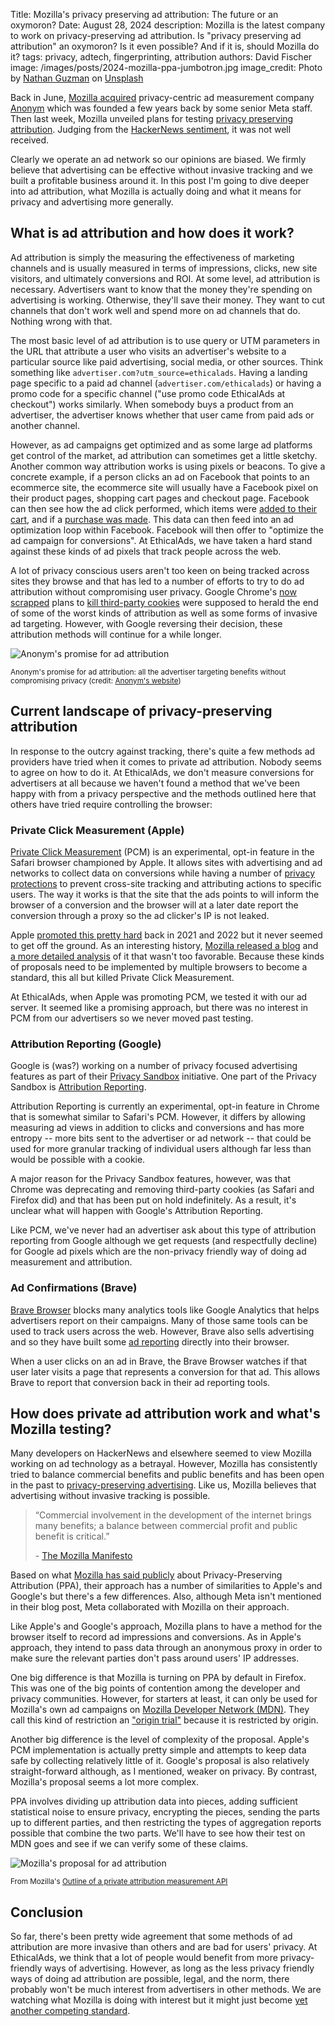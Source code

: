 Title: Mozilla's privacy preserving ad attribution: The future or an oxymoron?
Date: August 28, 2024
description: Mozilla is the latest company to work on privacy-preserving ad attribution. Is "privacy preserving ad attribution" an oxymoron? Is it even possible? And if it is, should Mozilla do it?
tags: privacy, adtech, fingerprinting, attribution
authors: David Fischer
image: /images/posts/2024-mozilla-ppa-jumbotron.jpg
image_credit: <span>Photo by <a href="https://unsplash.com/@nathanguzman?utm_content=creditCopyText&utm_medium=referral&utm_source=unsplash">Nathan  Guzman</a> on <a href="https://unsplash.com/photos/white-wall-paint-room-with-lights-turned-on-in-room-xZCJN3BFkWY?utm_content=creditCopyText&utm_medium=referral&utm_source=unsplash">Unsplash</a></span>


Back in June,
[Mozilla acquired](https://blog.mozilla.org/en/mozilla/mozilla-anonym-raising-the-bar-for-privacy-preserving-digital-advertising/)
privacy-centric ad measurement company [Anonym](https://www.anonymco.com/)
which was founded a few years back by some senior Meta staff.
Then last week, Mozilla unveiled plans for testing
[privacy preserving attribution](https://blog.mozilla.org/netpolicy/2024/08/22/ppa-update/).
Judging from the [HackerNews sentiment](https://news.ycombinator.com/item?id=41311479),
it was not well received.

Clearly we operate an ad network so our opinions are biased.
We firmly believe that advertising can be effective without invasive tracking
and we built a profitable business around it.
In this post I'm going to dive deeper into ad attribution,
what Mozilla is actually doing
and what it means for privacy and advertising more generally.


## What is ad attribution and how does it work?

Ad attribution is simply the measuring the effectiveness of marketing channels
and is usually measured in terms of impressions, clicks, new site visitors, and ultimately conversions and ROI.
At some level, ad attribution is necessary.
Advertisers want to know that the money they're spending on advertising is working.
Otherwise, they'll save their money.
They want to cut channels that don't work well and spend more on ad channels that do.
Nothing wrong with that.

The most basic level of ad attribution is to use query or UTM parameters
in the URL that attribute a user who visits an advertiser's website
to a particular source like paid advertising, social media, or other sources.
Think something like `advertiser.com?utm_source=ethicalads`.
Having a landing page specific to a paid ad channel (`advertiser.com/ethicalads`)
or having a promo code for a specific channel ("use promo code EthicalAds at checkout")
works similarly.
When somebody buys a product from an advertiser, the advertiser knows
whether that user came from paid ads or another channel.

However, as ad campaigns get optimized and as some large ad platforms get control of the market,
ad attribution can sometimes get a little sketchy.
Another common way attribution works is using pixels or beacons.
To give a concrete example, if a person clicks an ad on Facebook that points to an ecommerce site,
the ecommerce site will usually have a Facebook pixel on their product pages, shopping cart pages and checkout page.
Facebook can then see how the ad click performed,
which items were [added to their cart](https://www.facebook.com/business/help/256019281275126/),
and if a [purchase was made](https://www.facebook.com/business/help/339239069606476).
This data can then feed into an ad optimization loop within Facebook.
Facebook will then offer to "optimize the ad campaign for conversions".
At EthicalAds, we have taken a hard stand against these kinds of ad pixels that track people across the web.

A lot of privacy conscious users aren't too keen on being tracked across sites they browse
and that has led to a number of efforts to try to do ad attribution
without compromising user privacy.
Google Chrome's [now scrapped](https://privacysandbox.com/news/privacy-sandbox-update/)
plans to [kill third-party cookies]({filename}../posts/2021-post-cookie-ad-landscape.md)
were supposed to herald the end of some of the worst kinds of attribution
as well as some forms of invasive ad targeting.
However, with Google reversing their decision, these attribution methods will continue for a while longer.

<div class="postimage text-center">
  <img class="w-75" src="{static}../images/posts/2024-mozilla-privacy-anonym.png" alt="Anonym's promise for ad attribution">
  <p class="w-75 m-auto"><small>Anonym's promise for ad attribution: all the advertiser targeting benefits without compromising privacy (credit: <a rel="noopener noreferrer nofollow" href="https://www.anonymco.com/">Anonym's website</a>)</small></p>
</div>


## Current landscape of privacy-preserving attribution

In response to the outcry against tracking,
there's quite a few methods ad providers have tried
when it comes to private ad attribution.
Nobody seems to agree on how to do it.
At EthicalAds, we don't measure conversions for advertisers at all
because we haven't found a method that we've been happy with from a privacy perspective
and the methods outlined here that others have tried require controlling the browser:


### Private Click Measurement (Apple)

[Private Click Measurement](https://webkit.org/blog/11529/introducing-private-click-measurement-pcm/) (PCM)
is an experimental, opt-in feature in the Safari browser championed by Apple.
It allows sites with advertising and ad networks to collect data on conversions
while having a number of [privacy protections](https://privacycg.github.io/private-click-measurement/#privacy) to prevent cross-site tracking and attributing actions to specific users.
The way it works is that the site that the ads points to will inform the browser of a conversion
and the browser will at a later date report the conversion
through a proxy so the ad clicker's IP is not leaked.

Apple [promoted this pretty hard](https://developer.apple.com/videos/play/wwdc2021/10033/)
back in 2021 and 2022 but it never seemed to get off the ground.
As an interesting history, [Mozilla released a blog](https://blog.mozilla.org/en/mozilla/understanding-apples-private-click-measurement/)
and [a more detailed analysis](https://mozilla.github.io/ppa-docs/pcm.pdf)
of it that wasn't too favorable.
Because these kinds of proposals need to be implemented by multiple browsers
to become a standard, this all but killed Private Click Measurement.

At EthicalAds, when Apple was promoting PCM, we tested it with our ad server.
It seemed like a promising approach, but there was no interest in PCM
from our advertisers so we never moved past testing.


### Attribution Reporting (Google)

Google is (was?) working on a number of privacy focused advertising features
as part of their [Privacy Sandbox](https://privacysandbox.com) initiative.
One part of the Privacy Sandbox is [Attribution Reporting](https://developers.google.com/privacy-sandbox/relevance/attribution-reporting).

Attribution Reporting is currently an experimental, opt-in feature in Chrome
that is somewhat similar to Safari's PCM.
However, it differs by allowing measuring ad views in addition to clicks and conversions
and has more entropy -- more bits sent to the advertiser or ad network --
that could be used for more granular tracking of individual users
although far less than would be possible with a cookie.

A major reason for the Privacy Sandbox features, however, was that Chrome was deprecating and removing
third-party cookies (as Safari and Firefox did) and that has been put on hold indefinitely.
As a result, it's unclear what will happen with Google's Attribution Reporting.

Like PCM, we've never had an advertiser ask about this type of attribution reporting from Google
although we get requests (and respectfully decline) for Google ad pixels
which are the non-privacy friendly way of doing ad measurement and attribution.


### Ad Confirmations (Brave)

[Brave Browser](https://brave.com/) blocks many analytics tools like Google Analytics
that helps advertisers report on their campaigns.
Many of those same tools can be used to track users across the web.
However, Brave also sells advertising and so they have built some [ad reporting](https://ads-help.brave.com/campaign-performance/reporting/)
directly into their browser.

When a user clicks on an ad in Brave,
the Brave Browser watches if that user later visits a page that represents a conversion for that ad.
This allows Brave to report that conversion back in their ad reporting tools.


## How does private ad attribution work and what's Mozilla testing?

Many developers on HackerNews and elsewhere seemed to view Mozilla working on ad technology as a betrayal.
However, Mozilla has consistently tried to balance commercial benefits and public benefits
and has been open in the past to [privacy-preserving advertising](https://blog.mozilla.org/en/mozilla/the-future-of-ads-and-privacy/).
Like us, Mozilla believes that advertising without invasive tracking is possible.

<blockquote class="blockquote mb-2">
  <p class="mb-2">
    “Commercial involvement in the development of the internet brings many benefits; a balance between commercial profit and public benefit is critical.”
  </p>
  <p class="small">- <a href="https://www.mozilla.org/en-US/about/manifesto/#principles-09">The Mozilla Manifesto</a></p>
</blockquote>

Based on what [Mozilla has said publicly](https://blog.mozilla.org/en/mozilla/mozilla-anonym-raising-the-bar-for-privacy-preserving-digital-advertising/)
about Privacy-Preserving Attribution (PPA),
their approach has a number of similarities to Apple's and Google's
but there's a few differences.
Also, although Meta isn't mentioned in their blog post,
Meta collaborated with Mozilla on their approach.

Like Apple's and Google's approach, Mozilla plans to have a method
for the browser itself to record ad impressions and conversions.
As in Apple's approach, they intend to pass data through an anonymous proxy
in order to make sure the relevant parties don't pass around users' IP addresses.

One big difference is that Mozilla is turning on PPA by default in Firefox.
This was one of the big points of contention among the developer and privacy communities.
However, for starters at least, it can only be used for Mozilla's own ad campaigns
on [Mozilla Developer Network (MDN)](https://developer.mozilla.org/en-US/).
They call this kind of restriction an ["origin trial"](https://wiki.mozilla.org/Origin_Trials) because it is restricted by origin.

Another big difference is the level of complexity of the proposal.
Apple's PCM implementation is actually pretty simple and attempts to keep data safe by collecting relatively little of it.
Google's proposal is also relatively straight-forward although, as I mentioned, weaker on privacy.
By contrast, Mozilla's proposal seems a lot more complex.

PPA involves dividing up attribution data into pieces,
adding sufficient statistical noise to ensure privacy,
encrypting the pieces,
sending the parts up to different parties,
and then restricting the types of aggregation reports
possible that combine the two parts.
We'll have to see how their test on MDN goes
and see if we can verify some of these claims.

<div class="postimage text-center">
  <img class="w-75" src="{static}../images/posts/2024-mozilla-ad-attribution.png" alt="Mozilla's proposal for ad attribution">
  <p class="w-75 m-auto"><small>From Mozilla's <a rel="noopener noreferrer nofollow" href="https://docs.google.com/document/d/1QMHkAQ4JiuJkNcyGjAkOikPKNXAzNbQKILqgvSNIAKw/edit">Outline of a private attribution measurement API</a></small></p>
</div>

## Conclusion

So far, there's been pretty wide agreement that some methods of ad attribution
are more invasive than others and are bad for users' privacy.
At EthicalAds, we think that a lot of people would benefit from more privacy-friendly ways of advertising.
However, as long as the less privacy friendly ways of doing ad attribution
are possible, legal, and the norm, there probably won't be much interest from advertisers
in other methods.
We are watching what Mozilla is doing with interest but it might just become [yet another competing standard](https://xkcd.com/927/).
